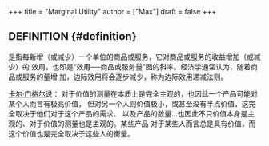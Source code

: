 +++
title = "Marginal Utility"
author = ["Max"]
draft = false
+++

## DEFINITION {#definition}

是指每新增（或减少）一个单位的商品或服务，它对商品或服务的收益增加（或减少）的
效用，也即是“效用──商品或服务量”图的斜率。经济学通常认为，随着商品或服务的量增
加，边际效用将会逐步减少，称为边际效用递减法则。

[卡尔·门格尔](20210310232301-carl_menger.md)说：
对于价值的测量在本质上是完全主观的，也因此一个产品可能对某个人而言有极高价值，
但对另一个人则价值极小，或甚至没有半点价值，这完全取决于他们对于这个产品的需求、
以及产品的数量…也因此不只价值本身是主观的、对于价值的测量也是主观的。某些产品
对于某些人而言总是具有价值，而这个价值也是完全取决于这些人的衡量。
